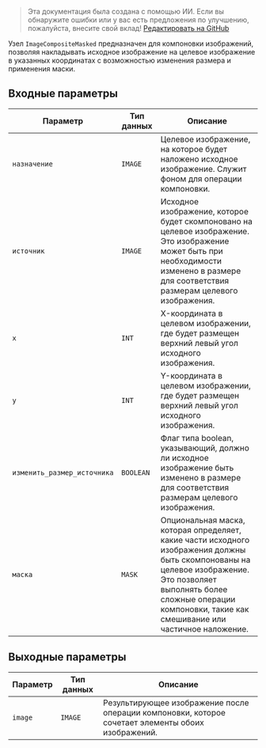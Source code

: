 > Эта документация была создана с помощью ИИ. Если вы обнаружите ошибки или у вас есть предложения по улучшению, пожалуйста, внесите свой вклад! [Редактировать на GitHub](https://github.com/Comfy-Org/embedded-docs/blob/main/comfyui_embedded_docs/docs/ImageCompositeMasked/ru.md)

Узел `ImageCompositeMasked` предназначен для компоновки изображений, позволяя накладывать исходное изображение на целевое изображение в указанных координатах с возможностью изменения размера и применения маски.

## Входные параметры

| Параметр | Тип данных | Описание |
|-----------|-------------|-------------|
| `назначение` | `IMAGE` | Целевое изображение, на которое будет наложено исходное изображение. Служит фоном для операции компоновки. |
| `источник` | `IMAGE` | Исходное изображение, которое будет скомпоновано на целевое изображение. Это изображение может быть при необходимости изменено в размере для соответствия размерам целевого изображения. |
| `x` | `INT` | X-координата в целевом изображении, где будет размещен верхний левый угол исходного изображения. |
| `y` | `INT` | Y-координата в целевом изображении, где будет размещен верхний левый угол исходного изображения. |
| `изменить_размер_источника` | `BOOLEAN` | Флаг типа boolean, указывающий, должно ли исходное изображение быть изменено в размере для соответствия размерам целевого изображения. |
| `маска` | `MASK` | Опциональная маска, которая определяет, какие части исходного изображения должны быть скомпонованы на целевое изображение. Это позволяет выполнять более сложные операции компоновки, такие как смешивание или частичное наложение. |

## Выходные параметры

| Параметр | Тип данных | Описание |
|-----------|-------------|-------------|
| `image` | `IMAGE` | Результирующее изображение после операции компоновки, которое сочетает элементы обоих изображений. |

